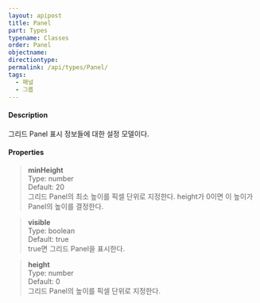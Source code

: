 ```yaml
---
layout: apipost
title: Panel
part: Types
typename: Classes
order: Panel
objectname: 
directiontype: 
permalink: /api/types/Panel/
tags:
  - 패널
  - 그룹
---
```



#### Description

 그리드 Panel 표시 정보들에 대한 설정 모델이다.

#### Properties

> **minHeight**  
> Type: number  
> Default: 20   
> 그리드 Panel의 최소 높이를 픽셀 단위로 지정한다. height가 0이면 이 높이가 Panel의 높이를 결정한다. 

> **visible**    
> Type: boolean   
> Default: true   
> true면 그리드 Panel을 표시한다.

> **height**  
> Type: number  
> Default: 0  
> 그리드 Panel의 높이를 픽셀 단위로 지정한다. 

